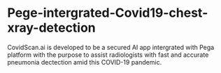 # Pege-intergrated-Covid19-chest-xray-detection
CovidScan.ai is developed to be a secured AI app intergrated with Pega platform with the purpose to assist radiologists with fast and accurate pneumonia dectection amid this COVID-19 pandemic. 
